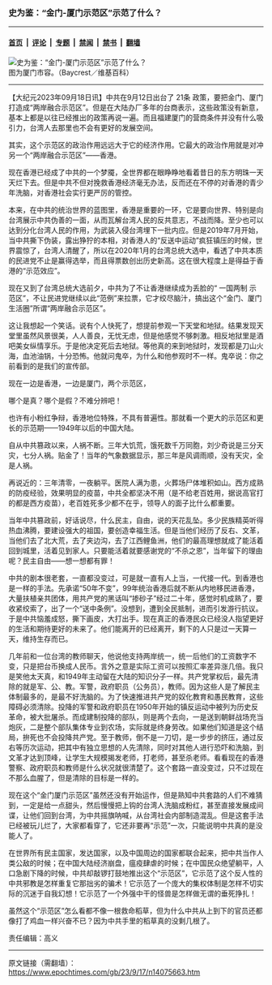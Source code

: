 ### 史为鉴：“金门-厦门示范区”示范了什么？

---

#### [首页](../../../..?n14075663) &nbsp;|&nbsp; [评论](../../../../../epoch-comment?n14075663) &nbsp;|&nbsp; [专题](../../../../../epoch-special?n14075663) &nbsp;|&nbsp; [禁闻](../../../../../epoch-news?n14075663) &nbsp;|&nbsp; [禁书](../../../../../books?n14075663) &nbsp;|&nbsp; [翻墙](https://github.com/gfw-breaker/nogfw/blob/master/README.md?n14075663)


<div><img alt="史为鉴：“金门-厦门示范区”示范了什么？" class="attachment-djy_600_400 size-djy_600_400 wp-post-image" src="https://i.epochtimes.com/assets/uploads/2023/09/id14073045-635485-600x400.jpg"/>
<div class="caption">
 图为厦门市容。（Baycrest／维基百科）
</div></div><hr/><div class="post_content" id="artbody" itemprop="articleBody">
 <!-- article content begin -->
 <p>
  【大纪元2023年09月18日讯】中共在9月12日出台了
  <ok href="https://www.epochtimes.com/gb/tag/21%E6%9D%A1.html">
   21条
  </ok>
  政策，要把金门、厦门打造成“两岸融合示范区”。但是在大陆办厂多年的台商表示，这些政策没有新意，基本上都是以往已经推出的政策再说一遍。而且福建厦门的营商条件并没有什么吸引力，台湾人去那里也不会有更好的发展空间。
 </p>
 <p>
  其实，这个示范区的政治作用远远大于它的经济作用。它最大的政治作用就是对冲另一个“两岸融合示范区”——香港。
 </p>
 <p>
  现在香港已经成了中共的一个梦魇，全世界都在眼睁睁地看着昔日的东方明珠一天天烂下去。但是中共不但对挽救香港经济毫无办法，反而还在不停的对香港的青少年洗脑，对香港社会实行更严厉的管控。
 </p>
 <p>
  本来，在中共的统治世界的蓝图里，香港是重要的一环，它是要向世界、特别是向台湾展示中共伪善的一面，从而瓦解台湾人民的反共意志，不战而降。至少也可以达到分化台湾人民的作用，为武装入侵台湾埋下一批内应。但是2019年7月开始，当中共撕下伪装，露出狰狞的本相，对香港人的“反送中运动”疯狂镇压的时候，世界震惊了，台湾人清醒了，所以在2020年1月的台湾总统大选中，看透了中共本质的民进党不止是赢得选举，而且得票数创出历史新高。这在很大程度上是得益于香港的“示范效应”。
 </p>
 <p>
  现在又到了台湾总统大选前夕，中共为了不让香港继续成为丢脸的“
  <ok href="https://www.epochtimes.com/gb/tag/%E4%B8%80%E5%9B%BD%E4%B8%A4%E5%88%B6.html">
   一国两制
  </ok>
  示范区”，不让民进党继续以此“范例”来拉票，它才绞尽脑汁，搞出这个“金门、厦门生活圈”所谓“两岸融合示范区”。
 </p>
 <p>
  这让我想起一个笑话。说有个人快死了，想提前参观一下天堂和地狱。结果发现天堂里虽然风景很美，人人善良，无忧无虑，但是他感觉不够刺激。相反地狱里是酒吧美女纵情享乐。于是他决定死后去地狱。等他真的来到地狱时，发现都是刀山火海，血池油锅，十分恐怖。他就问鬼卒，为什么和他参观时不一样。鬼卒说：你之前看到的是我们的宣传部。
 </p>
 <p>
  现在一边是香港，一边是厦门，两个示范区，
 </p>
 <p>
  哪个是真？哪个是假？不难分辨吧！
 </p>
 <p>
  也许有小粉红争辩，香港地位特殊，不具有普遍性。那就看一个更大的示范区和更长的示范期——1949年以后的中国大陆。
 </p>
 <p>
  自从中共篡政以来，人祸不断。三年大饥荒，饿死数千万同胞，刘少奇说是三分天灾，七分人祸。贴金了！当年的气象数据显示，那三年是风调雨顺，没有天灾，全是人祸。
 </p>
 <p>
  再说近的：三年清零，一夜躺平。医院人满为患，火葬场尸体堆积如山。西方成熟的防疫经验，效果明显的疫苗，中共全都坚决不用（是不给老百姓用，据说高官打的都是西方疫苗），老百姓死多少都不在乎，领导人的面子比什么都重要。
 </p>
 <p>
  当年中共篡政前，好话说尽，什么民主，自由，说的天花乱坠。多少民族精英听得热血沸腾，要建设强大的祖国，要创造幸福生活。但是当他们经历了反右、文革，当他们去了北大荒，去了夹边沟，去了江西鲤鱼洲，他们的最高理想就成了能活着回到城里，活着见到家人。只要能活着就要感谢党的“不杀之恩”，当年留下的理由呢？民主自由——想一想都有罪！
 </p>
 <p>
  中共的剧本很老套，一直都没变过，可是就一直有人上当，一代接一代。到香港也是一样的手法。先承诺“50年不变”，99年统治香港后就不断从内地移民进香港，大量扶植亲共团体，用共产党的黑话叫“掺砂子”经过二十年，感觉时机成熟了，要收紧绞索了，出了一个“送中条例”。没想到，遭到全民抵制，进而引发游行抗议。于是中共恼羞成怒，撕下画皮，大打出手。现在真正的香港民众已经没人指望更好的生活和期待更好的未来了。他们能离开的已经离开，剩下的人只是过一天算一天，维持生存而已。
 </p>
 <p>
  几年前和一位台湾的教师聊天，他说他支持两岸统一，统一后他们的工资数字不变，只是把台币换成人民币。言外之意是实际工资可以按照汇率差异涨几倍。我只是笑他太天真，和1949年主动留在大陆的知识分子一样。共产党掌权后，最先清除的就是军、公、教。军警，政府职员（公务员），教师。因为这些人是了解民主体制最多的，是最不好洗脑的。为了快速推进共产党的奴化教育和愚民教育，这些障碍必须清除。投降的军警和政府职员在1950年开始的镇反运动中被列为历史反革命，被大批屠杀。而成建制投降的部队，则是两个去向，一是送到朝鲜战场充当炮灰，二是整个部队集体专业到农场，实际就是终身劳改。如果他们知道是这个结局，拚死也不会投降共产党。至于教师，倒不是一刀切，是一步步的挤压，通过反右等历次运动，把其中有独立思想的人先清除，同时对其他人进行恐吓和洗脑，到文革才达到顶峰，让学生大规模揭发老师，打老师，甚至杀老师。看看现在的香港警察、政府职员和教师是什么状况就很清楚了。这个套路一直没变过，只不过现在不那么血腥了，但是清除的目标是一样的。
 </p>
 <p>
  现在这个“金门厦门示范区”虽然还没有开始运作，但是熟知中共套路的人们不难猜到，一定是给一点甜头，然后慢慢把上钩的台湾人洗脑成粉红，甚至直接发展成间谍，让他们回到台湾，为中共摇旗呐喊，从台湾社会内部制造混乱。但是这套手法已经被玩儿烂了，大家都看穿了，它还非要再“示范”一次，只能说明中共真的是没能人了。
 </p>
 <p>
  在世界所有民主国家，发达国家，以及中国周边的国家都联合起来，把中共当作人类公敌的时候；在中国大陆经济崩盘，瘟疫肆虐的时候；在中国民众绝望躺平，人口急剧下降的时候，中共却敲锣打鼓地推出这个“示范区”，它示范了这个反人性的中共邪教是怎样重复它那拙劣的骗术！它示范了一个庞大的集权体制是怎样不切实际的沉迷于自我幻想！它示范了一个外强中干的怪兽是怎样做无谓的垂死挣扎！
 </p>
 <p>
  虽然这个“示范区”怎么看都不像一根救命稻草，但为什么中共从上到下的官员还都像打了鸡血一样兴奋不已？因为中共手里的稻草真的没剩几根了。
 </p>
 <p>
  责任编辑：高义
 </p>
 <!-- article content end -->
 <div id="below_article_ad">
 </div>
</div>


---

原文链接（需翻墙）：https://www.epochtimes.com/gb/23/9/17/n14075663.htm